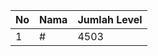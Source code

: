 | No | Nama            | Jumlah Level |
|----|-----------------|--------------|
| 1  | #    |    4503        |
